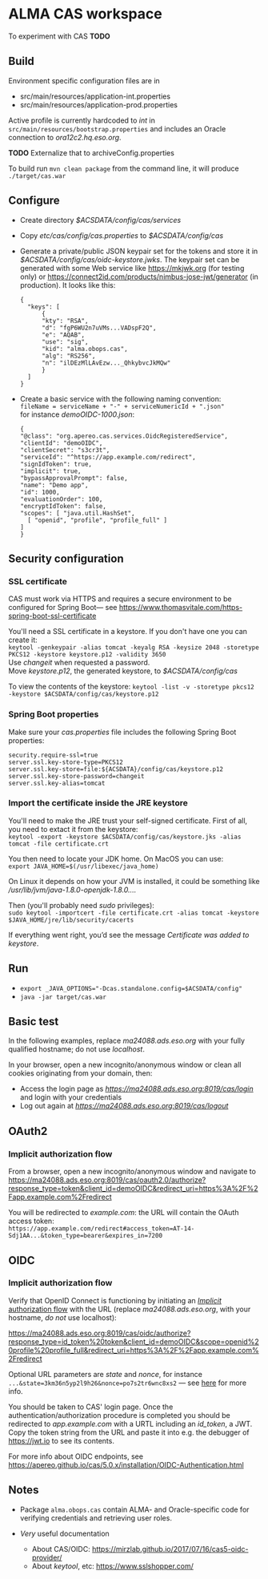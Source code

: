 # ALMA CAS workspace

To experiment with CAS **TODO**

## Build

Environment specific configuration files are in
* src/main/resources/application-int.properties
* src/main/resources/application-prod.properties

Active profile is currently hardcoded to _int_ in `src/main/resources/bootstrap.properties` and includes an Oracle connection to _ora12c2.hq.eso.org_.

**TODO** Externalize that to archiveConfig.properties

To build run `mvn clean package` from the command line, it will produce `./target/cas.war`

## Configure

* Create directory _$ACSDATA/config/cas/services_
* Copy _etc/cas/config/cas.properties_ to _$ACSDATA/config/cas_ 
* Generate a private/public JSON keypair set for the tokens and store it in 
  _$ACSDATA/config/cas/oidc-keystore.jwks_. The keypair set can be generated
  with some Web service like https://mkjwk.org (for testing only) or https://connect2id.com/products/nimbus-jose-jwt/generator (in production). It looks like this:  
  ```
  {
	"keys": [
		{
		"kty": "RSA",
		"d": "fgP6WU2n7uVMs...VADspF2Q",
		"e": "AQAB",
		"use": "sig",
		"kid": "alma.obops.cas",
		"alg": "RS256",
		"n": "ilDEzMlLAvEzw..._QhkybvcJkMQw"
		}
	]
  }
  ```

* Create a basic service with the following naming convention:  
  `fileName = serviceName + "-" + serviceNumericId + ".json"`  
  for instance _demoOIDC-1000.json_:  
  ```
  {
  "@class": "org.apereo.cas.services.OidcRegisteredService",
  "clientId": "demoOIDC",
  "clientSecret": "s3cr3t",
  "serviceId": "^https://app.example.com/redirect",
  "signIdToken": true,
  "implicit": true,
  "bypassApprovalPrompt": false,
  "name": "Demo app",
  "id": 1000,
  "evaluationOrder": 100,
  "encryptIdToken": false,
  "scopes": [ "java.util.HashSet",
    [ "openid", "profile", "profile_full" ]
  ]
  }
  ```

## Security configuration

### SSL certificate
CAS must work via HTTPS and requires a secure environment to be configured for Spring Boot— see https://www.thomasvitale.com/https-spring-boot-ssl-certificate

You'll need a SSL certificate in a keystore. If you don't have one you can create it:  
`keytool -genkeypair -alias tomcat -keyalg RSA -keysize 2048 -storetype PKCS12 -keystore keystore.p12 -validity 3650`  
Use _changeit_ when requested a password.  
Move _keystore.p12_, the generated keystore, to _$ACSDATA/config/cas_

To view the contents of the keystore: `keytool -list -v -storetype pkcs12 -keystore $ACSDATA/config/cas/keystore.p12`

### Spring Boot properties

Make sure your _cas.properties_ file includes the following Spring Boot properties:
```
security.require-ssl=true
server.ssl.key-store-type=PKCS12
server.ssl.key-store=file:${ACSDATA}/config/cas/keystore.p12
server.ssl.key-store-password=changeit
server.ssl.key-alias=tomcat
```

### Import the certificate inside the JRE keystore

You'll need to make the JRE trust your self-signed certificate. First of all, you need to extact it from the keystore:  
`keytool -export -keystore $ACSDATA/config/cas/keystore.jks -alias tomcat -file certificate.crt`  

You then need to locate your JDK home. On MacOS you can use:  
`export JAVA_HOME=$(/usr/libexec/java_home)`

On Linux it depends on how your JVM is installed, it could be something like _/usr/lib/jvm/java-1.8.0-openjdk-1.8.0...._

Then (you'll probably need _sudo_ privileges):  
`sudo keytool -importcert -file certificate.crt -alias tomcat -keystore $JAVA_HOME/jre/lib/security/cacerts`

If everything went right, you’d see the message _Certificate was added to keystore_.

## Run

* `export _JAVA_OPTIONS="-Dcas.standalone.config=$ACSDATA/config"`
* `java -jar target/cas.war`

## Basic test

In the following examples, replace _ma24088.ads.eso.org_ with your fully qualified hostname; do not use _localhost_. 

In your browser, open a new incognito/anonymous window or clean all cookies originating from your domain, then: 
* Access the login page as _https://ma24088.ads.eso.org:8019/cas/login_ and login with your credentials
* Log out again at _https://ma24088.ads.eso.org:8019/cas/logout_

## OAuth2

### Implicit authorization flow

From a browser, open a new incognito/anonymous window and navigate to https://ma24088.ads.eso.org:8019/cas/oauth2.0/authorize?response_type=token&client_id=demoOIDC&redirect_uri=https%3A%2F%2Fapp.example.com%2Fredirect

You will be redirected to _example.com_: the URL will contain the OAuth access token:  
`https://app.example.com/redirect#access_token=AT-14-Sdj1AA...&token_type=bearer&expires_in=7200`

## OIDC

### Implicit authorization flow

Verify that OpenID Connect is functioning by initiating an [_Implicit_ authorization flow](https://developer.okta.com/blog/2018/05/24/what-is-the-oauth2-implicit-grant-type) with the URL (replace _ma24088.ads.eso.org_, with your hostname, _do not_ use localhost):

https://ma24088.ads.eso.org:8019/cas/oidc/authorize?response_type=id_token%20token&client_id=demoOIDC&scope=openid%20profile%20profile_full&redirect_uri=https%3A%2F%2Fapp.example.com%2Fredirect

Optional URL parameters are _state_ and _nonce_, for instance `...&state=3km36n5yp2l9h26&nonce=po7s2tr6wnc8xs2` — see [here](https://stackoverflow.com/questions/46844285/difference-between-oauth-2-0-state-and-openid-nonce-parameter-why-state-cou) for more info.

You should be taken to CAS' login page. Once the authentication/authorization procedure is completed you should be redirected to _app.example.com_ with a URTL including an *id_token*, a JWT. Copy the token string from the URL and paste it into e.g. the debugger of https://jwt.io to see its contents.

For more info about OIDC endpoints, see https://apereo.github.io/cas/5.0.x/installation/OIDC-Authentication.html


## Notes

* Package `alma.obops.cas` contain ALMA- and Oracle-specific code for verifying
  credentials and retrieving user roles.

* _Very_ useful documentation
   * About CAS/OIDC: https://mirzlab.github.io/2017/07/16/cas5-oidc-provider/
   * About _keytool_, etc: https://www.sslshopper.com/
